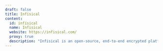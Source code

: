 ```yaml
---
draft: false
title: Infisical
content:
  id: infisical
  name: Infisical
  website: https://infisical.com/
  proxy: true
  description: "Infisical is an open-source, end-to-end encrypted platform for secret management: sync secrets across your team/infrastructure and prevents secret leaks."
---
```

